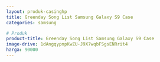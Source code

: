 ```yaml
---
layout: produk-casinghp
title: Greenday Song List Samsung Galaxy S9 Case
categories: samsung

# Produk
product-title: Greenday Song List Samsung Galaxy S9 Case
image-drive: 1dAngqypnpKwZU-J9X7wqbFSgsENRrit4
harga: 90000
---
```

